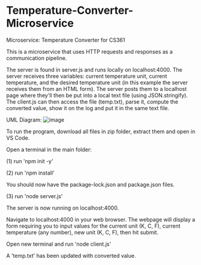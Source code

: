 # Temperature-Converter-Microservice
Microservice: Temperature Converter for CS361

This is a microservice that uses HTTP requests and responses as a communication pipeline. 

The server is found in server.js and runs locally on localhost:4000. The server receives three variables: current temperature unit, current temperature, and the desired temperature unit (in this example the server receives them from an HTML form). The server posts them to a localhost page where they'll then be put into a local text file (using JSON.stringify). The client.js can then access the file (temp.txt), parse it, compute the converted value, show it on the log and put it in the same text file.

UML Diagram:
![image](https://user-images.githubusercontent.com/86200364/198919376-549b8d97-9516-49bb-b083-c5ef6e71c793.png)

To run the program, download all files in zip folder, extract them and open in VS Code.

Open a terminal in the main folder:

(1) run 'npm init -y'

(2) run 'npm install'

You should now have the package-lock.json and package.json files.

(3) run 'node server.js'

The server is now running on localhost:4000.

Navigate to localhost:4000 in your web browser. The webpage will display a form requiring you to input values for the current unit (K, C, F), current temperature (any number), new unit (K, C, F), then hit submit.

Open new terminal and run 'node client.js'

A 'temp.txt' has been updated with converted value.
